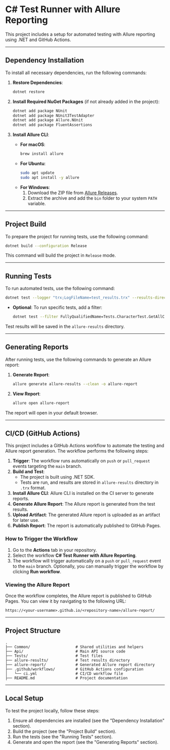 
# C# Test Runner with Allure Reporting

This project includes a setup for automated testing with Allure reporting using .NET and GitHub Actions.

---

## Dependency Installation

To install all necessary dependencies, run the following commands:

1. **Restore Dependencies**:
   ```bash
   dotnet restore
   ```

2. **Install Required NuGet Packages** (if not already added in the project):
   ```bash
   dotnet add package NUnit
   dotnet add package NUnit3TestAdapter
   dotnet add package Allure.NUnit
   dotnet add package FluentAssertions
   ```

3. **Install Allure CLI**:
   - **For macOS**:
     ```bash
     brew install allure
     ```
   - **For Ubuntu**:
     ```bash
     sudo apt update
     sudo apt install -y allure
     ```
   - **For Windows**:
     1. Download the ZIP file from [Allure Releases](https://github.com/allure-framework/allure2/releases).
     2. Extract the archive and add the `bin` folder to your system `PATH` variable.

---

## Project Build

To prepare the project for running tests, use the following command:

```bash
dotnet build --configuration Release
```

This command will build the project in `Release` mode.

---

## Running Tests

To run automated tests, use the following command:

```bash
dotnet test --logger "trx;LogFileName=test_results.trx" --results-directory allure-results
```

- **Optional**: To run specific tests, add a filter:
  ```bash
  dotnet test --filter FullyQualifiedName=Tests.CharacterTest.GetAllCharacters_ShouldReturnSuccess --logger "trx;LogFileName=test_results.trx" --results-directory allure-results
  ```

Test results will be saved in the `allure-results` directory.

---

## Generating Reports

After running tests, use the following commands to generate an Allure report:

1. **Generate Report**:
   ```bash
   allure generate allure-results --clean -o allure-report
   ```

2. **View Report**:
   ```bash
   allure open allure-report
   ```

The report will open in your default browser.

---

## CI/CD (GitHub Actions)

This project includes a GitHub Actions workflow to automate the testing and Allure report generation. The workflow performs the following steps:

1. **Trigger**: The workflow runs automatically on `push` or `pull_request` events targeting the `main` branch.
2. **Build and Test**:
   - The project is built using .NET SDK.
   - Tests are run, and results are stored in `allure-results` directory in `.trx` format.
3. **Install Allure CLI**: Allure CLI is installed on the CI server to generate reports.
4. **Generate Allure Report**: The Allure report is generated from the test results.
5. **Upload Artifact**: The generated Allure report is uploaded as an artifact for later use.
6. **Publish Report**: The report is automatically published to GitHub Pages.

### How to Trigger the Workflow

1. Go to the **Actions** tab in your repository.
2. Select the workflow **C# Test Runner with Allure Reporting**.
3. The workflow will trigger automatically on a `push` or `pull_request` event to the `main` branch. Optionally, you can manually trigger the workflow by clicking **Run workflow**.

### Viewing the Allure Report

Once the workflow completes, the Allure report is published to GitHub Pages. You can view it by navigating to the following URL:

```
https://<your-username>.github.io/<repository-name>/allure-report/
```


---

## Project Structure

```
.
├── Common/                    # Shared utilities and helpers
├── Api/                       # Main API source code
├── Tests/                     # Test files
├── allure-results/            # Test results directory
├── allure-report/             # Generated Allure report directory
├── .github/workflows/         # GitHub Actions configuration
│   └── ci.yml                 # CI/CD workflow file
├── README.md                  # Project documentation
```

---

## Local Setup

To test the project locally, follow these steps:

1. Ensure all dependencies are installed (see the "Dependency Installation" section).
2. Build the project (see the "Project Build" section).
3. Run the tests (see the "Running Tests" section).
4. Generate and open the report (see the "Generating Reports" section).
